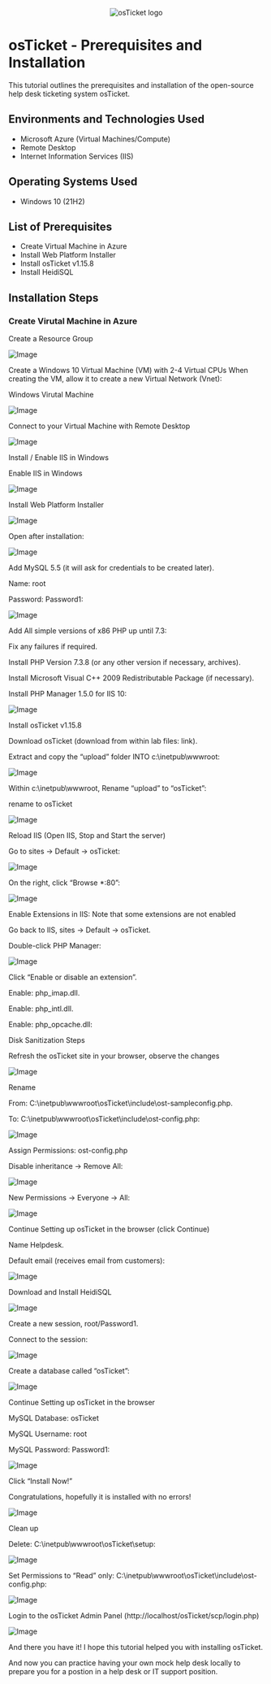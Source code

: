 <p align="center">
<img src="https://i.imgur.com/Clzj7Xs.png" alt="osTicket logo"/>
</p>

<h1>osTicket - Prerequisites and Installation</h1>
This tutorial outlines the prerequisites and installation of the open-source help desk ticketing system osTicket.<br />

<h2>Environments and Technologies Used</h2>

- Microsoft Azure (Virtual Machines/Compute)
- Remote Desktop
- Internet Information Services (IIS)

<h2>Operating Systems Used </h2>

- Windows 10</b> (21H2)

<h2>List of Prerequisites</h2>

- Create Virtual Machine in Azure
- Install Web Platform Installer
- Install osTicket v1.15.8
- Install HeidiSQL

<h2>Installation Steps</h2>

### Create Virutal Machine in Azure

Create a Resource Group

![Image](assets/resource.png)

Create a Windows 10 Virtual Machine (VM) with 2-4 Virtual CPUs When creating the VM, allow it to create a new Virtual Network (Vnet):

Windows Virutal Machine

![Image](assets/windows.png)


Connect to your Virtual Machine with Remote Desktop

![Image](assets/remote.png)

Install / Enable IIS in Windows

Enable IIS in Windows

![Image](assets/iis.png)

Install Web Platform Installer

![Image](assets/web.png)

Open after installation:

![Image](assets/after.png)

Add MySQL 5.5 (it will ask for credentials to be created later).

Name: root

Password: Password1:

![Image](assets/cred.png)

Add All simple versions of x86 PHP up until 7.3:

Fix any failures if required.

Install PHP Version 7.3.8 (or any other version if necessary, archives).

Install Microsoft Visual C++ 2009 Redistributable Package (if necessary).

Install PHP Manager 1.5.0 for IIS 10:

![Image](assets/php.png)

Install osTicket v1.15.8

Download osTicket (download from within lab files: link).

Extract and copy the “upload” folder INTO c:\inetpub\wwwroot:

![Image](assets/os.png)

Within c:\inetpub\wwwroot, Rename “upload” to “osTicket”:

rename to osTicket

![Image](assets/inet.png)

Reload IIS (Open IIS, Stop and Start the server)

Go to sites -> Default -> osTicket:

![Image](assets/sites.png)

On the right, click “Browse *:80”:

![Image](assets/port.png)

Enable Extensions in IIS: Note that some extensions are not enabled

Go back to IIS, sites -> Default -> osTicket.

Double-click PHP Manager:

![Image](assets/extensions.png)

Click “Enable or disable an extension”.

Enable: php_imap.dll.

Enable: php_intl.dll.

Enable: php_opcache.dll:

Disk Sanitization Steps



Refresh the osTicket site in your browser, observe the changes

![Image](assets/changes.png)

Rename

From: C:\inetpub\wwwroot\osTicket\include\ost-sampleconfig.php.

To: C:\inetpub\wwwroot\osTicket\include\ost-config.php:

![Image](assets/ost.png)

Assign Permissions: ost-config.php

Disable inheritance -> Remove All:

![Image](assets/disable.png)

New Permissions -> Everyone -> All:

![Image](assets/perm.png)


Continue Setting up osTicket in the browser (click Continue)

Name Helpdesk.

Default email (receives email from customers):

![Image](assets/helpdesk.png)



Download and Install HeidiSQL

![Image](assets/sql.png)

Create a new session, root/Password1.

Connect to the session:

![Image](assets/sessions.png)

Create a database called “osTicket”:

![Image](assets/osTicket.png)



Continue Setting up osTicket in the browser

MySQL Database: osTicket

MySQL Username: root

MySQL Password: Password1:

![Image](assets/heidi.png)

Click “Install Now!”

Congratulations, hopefully it is installed with no errors!

![Image](assets/done.png)



Clean up

Delete: C:\inetpub\wwwroot\osTicket\setup:

![Image](assets/clean_up.png)

Set Permissions to “Read” only: C:\inetpub\wwwroot\osTicket\include\ost-config.php:

![Image](assets/missions.png)



Login to the osTicket Admin Panel (http://localhost/osTicket/scp/login.php)

![Image](assets/admin.png)



And there you have it! I hope this tutorial helped you with installing osTicket.

And now you can practice having your own mock help desk locally to prepare you for a postion in a help desk or IT support position.

